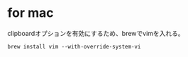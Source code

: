 # for mac

clipboardオプションを有効にするため、brewでvimを入れる。

```
brew install vim --with-override-system-vi
```
